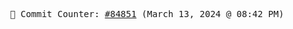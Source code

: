 <p align="center">
    <samp>
        📮 Commit Counter: <a href="https://github.com/Javascript-void0/Javascript-void0/commits/main">#84851</a> (March 13, 2024 @ 08:42 PM)
    </samp>
</p>